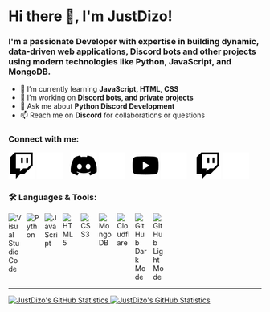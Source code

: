 # Hi there 👋, I'm JustDizo!

### I'm a passionate **Developer** with expertise in building dynamic, data-driven web applications, Discord bots and other projects using modern technologies like **Python**, **JavaScript**, and **MongoDB**.

- 🌱 I’m currently learning **JavaScript, HTML, CSS**  
- 🔭 I’m working on **Discord bots, and private projects**  
- 💬 Ask me about **Python Discord Development**  
- 📫 Reach me on **Discord** for collaborations or questions  

### Connect with me:

[![X](./img/xDark.svg)](https://x.com/justdizo#gh-light-mode-only)
[![X](./img/xLight.svg)](https://x.com/justdizo#gh-dark-mode-only)
&nbsp;&nbsp;
[![Discord](./img/discordDark.svg)](https://discord.com/users/679499786004856865#gh-light-mode-only)
[![Discord](./img/discordLight.svg)](https://discord.com/users/679499786004856865#gh-dark-mode-only)
&nbsp;&nbsp;
[![YouTube](./img/youtubeDark.svg)](https://www.youtube.com/@JustDizo#gh-light-mode-only)
[![YouTube](./img/youtubeLight.svg)](https://www.youtube.com/@JustDizo#gh-dark-mode-only)
&nbsp;&nbsp;
[![Twitch](./img/twitchDark.svg)](https://www.twitch.tv/justdizo#gh-light-mode-only)
[![Twitch](./img/twitchLight.svg)](https://www.twitch.tv/justdizo#gh-dark-mode-only)

### 🛠️ Languages & Tools:

<a href="https://code.visualstudio.com/" target="_blank"><img align="left" alt="Visual Studio Code" width="26px" src="https://cdn.jsdelivr.net/gh/devicons/devicon/icons/vscode/vscode-original.svg" style="padding-right:10px; display:block;" /></a>
<a href="https://www.python.org/" target="_blank"><img align="left" alt="Python" width="26px" src="https://cdn.jsdelivr.net/gh/devicons/devicon/icons/python/python-original.svg" style="padding-right:10px; display:block;" /></a>
<a href="https://developer.mozilla.org/en-US/docs/Web/JavaScript" target="_blank"><img align="left" alt="JavaScript" width="26px" src="https://cdn.jsdelivr.net/gh/devicons/devicon/icons/javascript/javascript-original.svg" style="padding-right:10px; display:block;" /></a>
<a href="https://developer.mozilla.org/en-US/docs/Web/HTML" target="_blank"><img align="left" alt="HTML5" width="26px" src="https://cdn.jsdelivr.net/gh/devicons/devicon/icons/html5/html5-original.svg" style="padding-right:10px; display:block;" /></a>
<a href="https://developer.mozilla.org/en-US/docs/Web/CSS" target="_blank"><img align="left" alt="CSS3" width="26px" src="https://cdn.jsdelivr.net/gh/devicons/devicon/icons/css3/css3-original.svg" style="padding-right:10px; display:block;" /></a>
<a href="https://www.mongodb.com/" target="_blank"><img align="left" alt="MongoDB" width="26px" src="https://cdn.jsdelivr.net/gh/devicons/devicon/icons/mongodb/mongodb-original.svg" style="padding-right:10px; display:block;" /></a>
<a href="https://www.cloudflare.com/" target="_blank"><img align="left" alt="Cloudflare" width="26px" src="https://cdn.jsdelivr.net/gh/devicons/devicon/icons/cloudflare/cloudflare-original.svg" style="padding-right:10px; display:block;" /></a>
<a href="https://www.github.com#gh-dark-mode-only" target="_blank"><img align="left" alt="GitHub Dark Mode" width="26px" src="https://user-images.githubusercontent.com/3369400/139447912-e0f43f33-6d9f-45f8-be46-2df5bbc91289.png" style="padding-right:10px; display:block;" /></a>
<a href="https://www.github.com#gh-light-mode-only" target="_blank"><img align="left" alt="GitHub Light Mode" width="26px" src="https://user-images.githubusercontent.com/3369400/139448065-39a229ba-4b06-434b-bc67-616e2ed80c8f.png" style="padding-right:10px; display:block;" /></a>

<br style="clear:both" />

---

<a href="https://github.com/JustDizo#gh-light-mode-only" target="_blank">
    <img src="https://github-readme-stats-theta-sandy-67.vercel.app/api?username=JustDizo&count_private=true&show_icons=true&theme=default&hide=prs,issues,stars&include_all_commits=true&cache_seconds=60&title_color=ff652f&icon_color=FFE400&bg_color=ffffff&text_color=000000&border_color=dddddd" alt="JustDizo's GitHub Statistics" />
</a>

<a href="https://github.com/JustDizo#gh-dark-mode-only" target="_blank">
    <img src="https://github-readme-stats-theta-sandy-67.vercel.app/api?username=JustDizo&count_private=true&show_icons=true&theme=radical&hide=prs,issues,stars&include_all_commits=true&cache_seconds=60&title_color=ff652f&icon_color=FFE400&bg_color=09131B&text_color=ffffff&border_color=0c1a25" alt="JustDizo's GitHub Statistics" />
</a>


<!-- <img align="left" alt="JustDizo's Top Languages" src="https://github-readme-stats-theta-sandy-67.vercel.app/api/top-langs/?username=JustDizo&exclude_repo=github-readme-stats&hide_progress=true&count_private=true&cache_seconds=60&layout=compact&title_color=ff652f&icon_color=FFE400&bg_color=09131B&text_color=ffffff&border_color=0c1a25" /> -->